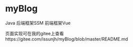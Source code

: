 # myBlog
Java  后端框架SSM  前端框架Vue

页面实现可在我的gitee上查看https://gitee.com/issunjh/myBlog/blob/master/README.md
